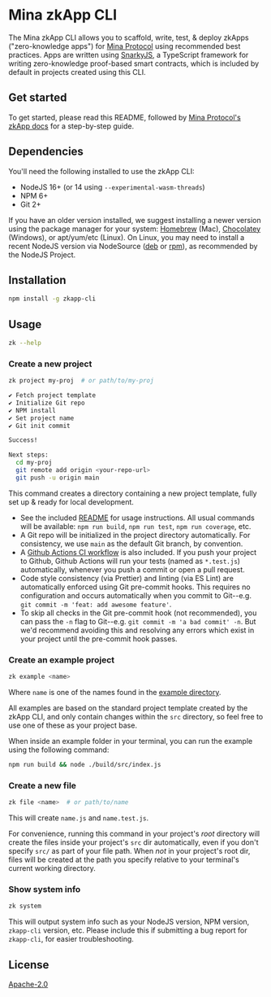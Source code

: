 # Mina zkApp CLI

The Mina zkApp CLI allows you to scaffold, write, test, & deploy zkApps
("zero-knowledge apps") for [Mina Protocol](https://minaprotocol.com/) using
recommended best practices. Apps are written using
[SnarkyJS](https://docs.minaprotocol.com/en/zkapps/snarkyjs-reference), a
TypeScript framework for writing zero-knowledge proof-based smart contracts,
which is included by default in projects created using this CLI.

## Get started

To get started, please read this README, followed by [Mina Protocol's zkApp
docs](https://docs.minaprotocol.com/zkapps) for a step-by-step guide.

## Dependencies

You'll need the following installed to use the zkApp CLI:

- NodeJS 16+ (or 14 using `--experimental-wasm-threads`)
- NPM 6+
- Git 2+

If you have an older version installed, we suggest installing a newer version
using the package manager for your system: [Homebrew](https://brew.sh/) (Mac),
[Chocolatey](https://chocolatey.org/) (Windows), or apt/yum/etc (Linux). On
Linux, you may need to install a recent NodeJS version via NodeSource
([deb](https://github.com/nodesource/distributions#debinstall) or
[rpm](https://github.com/nodesource/distributions#rpminstall)), as recommended
by the NodeJS Project.

## Installation

```sh
npm install -g zkapp-cli
```

## Usage

```sh
zk --help
```

### Create a new project

```sh
zk project my-proj  # or path/to/my-proj

✔ Fetch project template
✔ Initialize Git repo
✔ NPM install
✔ Set project name
✔ Git init commit

Success!

Next steps:
  cd my-proj
  git remote add origin <your-repo-url>
  git push -u origin main
```

This command creates a directory containing a new project template, fully set up
& ready for local development.

- See the included [README](templates/project-ts/README.md) for usage instructions.
  All usual commands will be available: `npm run build`, `npm run test`,
  `npm run coverage`, etc.
- A Git repo will be initialized in the project directory automatically. For
  consistency, we use `main` as the default Git branch, by convention.
- A [Github Actions CI workflow](templates/project-ts/.github/workflows/ci.yml) is
  also included. If you push your project to Github, Github Actions will run
  your tests (named as `*.test.js`) automatically, whenever you push a commit or
  open a pull request.
- Code style consistency (via Prettier) and linting (via ES Lint) are
  automatically enforced using Git pre-commit hooks. This requires no
  configuration and occurs automatically when you commit to Git--e.g. `git commit -m 'feat: add awesome feature'`.
- To skip all checks in the Git pre-commit hook (not recommended), you can pass
  the `-n` flag to Git--e.g. `git commit -m 'a bad commit' -n`. But we'd
  recommend avoiding this and resolving any errors which exist in your project
  until the pre-commit hook passes.

### Create an example project

```sh
zk example <name>
```

Where `name` is one of the names found in the [example directory](examples).

All examples are based on the standard project template created by the
zkApp CLI, and only contain changes within the `src` directory, so feel free to use
one of these as your project base.

When inside an example folder in your terminal, you can run the example using
the following command:

```sh
npm run build && node ./build/src/index.js
```

### Create a new file

```sh
zk file <name>  # or path/to/name
```

This will create `name.js` and `name.test.js`.

For convenience, running this command in your project's _root_ directory will
create the files inside your project's `src` dir automatically, even if you
don't specify `src/` as part of your file path. When _not_ in your project's
root dir, files will be created at the path you specify relative to your
terminal's current working directory.

### Show system info

```sh
zk system
```

This will output system info such as your NodeJS version, NPM version,
`zkapp-cli` version, etc. Please include this if submitting a bug report for
`zkapp-cli`, for easier troubleshooting.

## License

[Apache-2.0](LICENSE)
